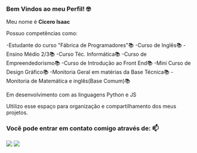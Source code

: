 ### Bem Vindos ao meu Perfil! 🤓

Meu nome é **Cicero Isaac**

Possuo competências como:

-Estudante do curso "Fábrica de Programadores"📚
-Curso de Inglês📚
-Ensino Médio 2/3📚
-Curso Téc. Informática📚
-Curso de Empreendedorismo📚
-Curso de Introdução ao Front End📚
-Mini Curso de Design Gráfico📚
-Monitoria Geral em matérias da Base Técnica📚
-Monitoria de Matemática e inglês(Base Comum)📚

Em desenvolvimento com as linguagens Python e JS

Ultilizo esse espaço para organização e compartilhamento dos meus projetos.

### Você pode entrar em contato comigo através de: 📫

  <a href = "mailto:ciceroisaacsc@gmail.com"><img src="https://img.shields.io/badge/-Gmail-%23333?style=for-the-badge&logo=gmail&logoColor=white" target="_blank"></a>
  <a href="https://instagram.com/isaacsz_7" target="_blank"><img src="https://img.shields.io/badge/-Instagram-%23E4405F?style=for-the-badge&logo=instagram&logoColor=white" target="_blank"></a>
 
